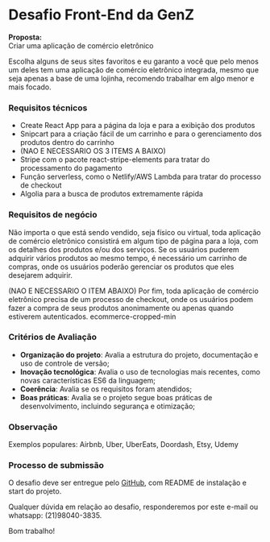 # Desafio Front-End da GenZ

**Proposta:**  
Criar uma aplicação de comércio eletrônico

Escolha alguns de seus sites favoritos e eu garanto a você que pelo menos um deles tem uma aplicação de comércio eletrônico integrada, mesmo que seja apenas a base de uma lojinha, recomendo trabalhar em algo menor e mais focado.

### **Requisitos técnicos** ###

* Create React App para a página da loja e para a exibição dos produtos
* Snipcart para a criação fácil de um carrinho e para o gerenciamento dos produtos dentro do carrinho
* (NAO E NECESSARIO OS 3 ITEMS A BAIXO)
* Stripe com o pacote react-stripe-elements para tratar do processamento do pagamento
* Função serverless, como o Netlify/AWS Lambda para tratar do processo de checkout
* Algolia para a busca de produtos extremamente rápida

### **Requisitos de negócio** ###
Não importa o que está sendo vendido, seja físico ou virtual, toda aplicação de comércio eletrônico consistirá em algum tipo de página para a loja, com os detalhes dos produtos e/ou dos serviços. Se os usuários puderem adquirir vários produtos ao mesmo tempo, é necessário um carrinho de compras, onde os usuários poderão gerenciar os produtos que eles desejarem adquirir.

(NAO E NECESSARIO O ITEM ABAIXO)
Por fim, toda aplicação de comércio eletrônico precisa de um processo de checkout, onde os usuários podem fazer a compra de seus produtos anonimamente ou apenas quando estiverem autenticados.
ecommerce-cropped-min

### **Critérios de Avaliação** ###

* **Organização do projeto**: Avalia a estrutura do projeto, documentação e uso de controle de versão;
* **Inovação tecnológica**: Avalia o uso de tecnologias mais recentes, como novas características ES6 da linguagem;
* **Coerência**: Avalia se os requisitos foram atendidos;
* **Boas práticas**: Avalia se o projeto segue boas práticas de desenvolvimento, incluindo segurança e otimização;

### **Observação** ###

Exemplos populares: Airbnb, Uber, UberEats, Doordash, Etsy, Udemy

### **Processo de submissão** ###
O desafio deve ser entregue pelo [GitHub](http://github.com/), com README de instalação e start do projeto.

Qualquer dúvida em relação ao desafio, responderemos por este e-mail ou whatsapp: (21)98040-3835.

Bom trabalho!
